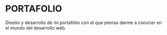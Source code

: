 # PORTAFOLIO
Diseño y desarrollo de mi portafolio con el que pienso darme a conocer en el mundo del desarrollo web.
